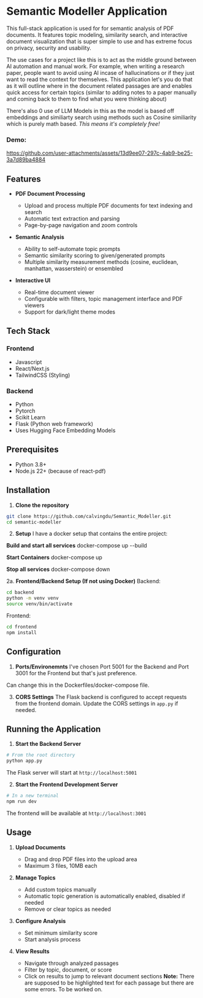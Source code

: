 # Semantic Modeller Application

This full-stack application is used for for semantic analysis of PDF documents. It features topic modeling, similarity search, and interactive document visualization that is super simple to use and has extreme focus on privacy, security and usability. 

The use cases for a project like this is to act as the middle ground between AI automation and manual work. For example, when writing a research paper, people want to avoid using AI incase of hallucinations or if they just want to read the context for themselves. This application let's you do that as it will outline where in the document related passages are and enables quick access for certain topics (similar to adding notes to a paper manually and coming back to them to find what you were thinking about) 

There's also 0 use of LLM Models in this as the model is based off embeddings and similiarty search using methods such as Cosine similiarity which is purely math based. *This means it's completely free!*

### Demo:




https://github.com/user-attachments/assets/13d9ee07-297c-4ab9-be25-3a7d89ba4884





## Features

- **PDF Document Processing**
  - Upload and process multiple PDF documents for text indexing and search
  - Automatic text extraction and parsing
  - Page-by-page navigation and zoom controls

- **Semantic Analysis**
  - Ability to self-automate topic prompts 
  - Semantic similarity scoring to given/generated prompts
  - Multiple similarity measurement methods (cosine, euclidean, manhattan, wasserstein) or ensembled

- **Interactive UI**
  - Real-time document viewer
  - Configurable with filters, topic management interface and PDF viewers 
  - Support for dark/light theme modes

## Tech Stack

### Frontend
- Javascript
- React/Next.js
- TailwindCSS (Styling)

### Backend
- Python
- Pytorch
- Scikit Learn
- Flask (Python web framework)
- Uses Hugging Face Embedding Models

## Prerequisites

- Python 3.8+
- Node.js 22+ (because of react-pdf)

## Installation

1. **Clone the repository**
```bash
git clone https://github.com/calvingdu/Semantic_Modeller.git
cd semantic-modeller
```

2. **Setup**
I have a docker setup that contains the entire project:

**Build and start all services**
docker-compose up --build

**Start Containers**
docker-compose up

**Stop all services**
docker-compose down

2a. **Frontend/Backend Setup (If not using Docker)**
Backend: 
```bash
cd backend 
python -m venv venv
source venv/bin/activate
```

Frontend: 
```bash
cd frontend
npm install
```
## Configuration
1. **Ports/Environemnts**
I've chosen Port 5001 for the Backend and Port 3001 for the Frontend but that's just preference.

Can change this in the Dockerfiles/docker-compose file. 

3. **CORS Settings**
The Flask backend is configured to accept requests from the frontend domain. Update the CORS settings in `app.py` if needed.

## Running the Application

1. **Start the Backend Server**
```bash
# From the root directory
python app.py
```
The Flask server will start at `http://localhost:5001`

2. **Start the Frontend Development Server**
```bash
# In a new terminal
npm run dev
```
The frontend will be available at `http://localhost:3001`

## Usage

1. **Upload Documents**
   - Drag and drop PDF files into the upload area
   - Maximum 3 files, 10MB each

2. **Manage Topics**
   - Add custom topics manually
   - Automatic topic generation is automatically enabled, disabled if needed
   - Remove or clear topics as needed

3. **Configure Analysis**
   - Set minimum similarity score
   - Start analysis process

4. **View Results**
   - Navigate through analyzed passages
   - Filter by topic, document, or score
   - Click on results to jump to relevant document sections
   **Note:** There are supposed to be highlighted text for each passage but there are some errors. To be worked on. 
